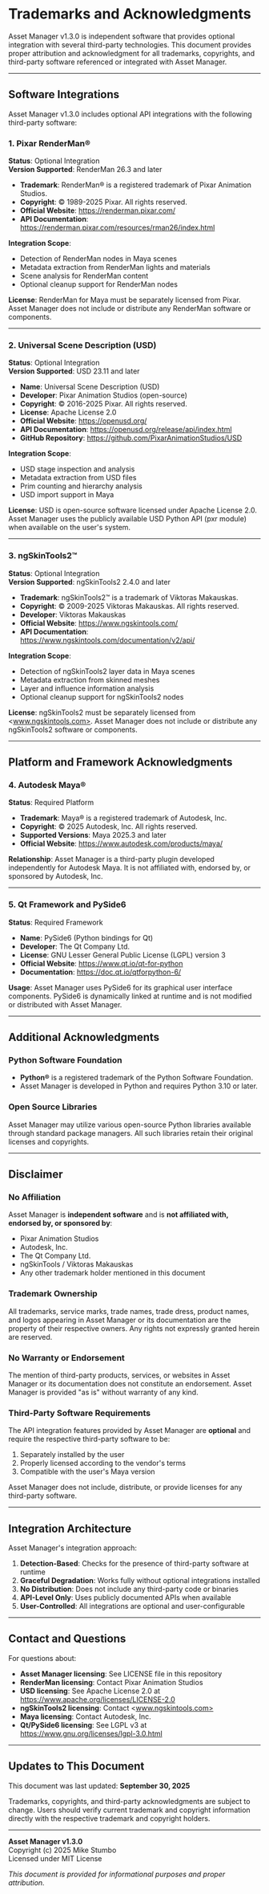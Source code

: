 # Trademarks and Acknowledgments

Asset Manager v1.3.0 is independent software that provides optional integration with several third-party technologies. This document provides proper attribution and acknowledgment for all trademarks, copyrights, and third-party software referenced or integrated with Asset Manager.

---

## Software Integrations

Asset Manager v1.3.0 includes optional API integrations with the following third-party software:

### 1. Pixar RenderMan®

**Status**: Optional Integration  
**Version Supported**: RenderMan 26.3 and later

- **Trademark**: RenderMan® is a registered trademark of Pixar Animation Studios.
- **Copyright**: © 1989-2025 Pixar. All rights reserved.
- **Official Website**: <https://renderman.pixar.com/>
- **API Documentation**: <https://renderman.pixar.com/resources/rman26/index.html>

**Integration Scope**:

- Detection of RenderMan nodes in Maya scenes
- Metadata extraction from RenderMan lights and materials
- Scene analysis for RenderMan content
- Optional cleanup support for RenderMan nodes

**License**: RenderMan for Maya must be separately licensed from Pixar. Asset Manager does not include or distribute any RenderMan software or components.

---

### 2. Universal Scene Description (USD)

**Status**: Optional Integration  
**Version Supported**: USD 23.11 and later

- **Name**: Universal Scene Description (USD)
- **Developer**: Pixar Animation Studios (open-source)
- **Copyright**: © 2016-2025 Pixar. All rights reserved.
- **License**: Apache License 2.0
- **Official Website**: <https://openusd.org/>
- **API Documentation**: <https://openusd.org/release/api/index.html>
- **GitHub Repository**: <https://github.com/PixarAnimationStudios/USD>

**Integration Scope**:

- USD stage inspection and analysis
- Metadata extraction from USD files
- Prim counting and hierarchy analysis
- USD import support in Maya

**License**: USD is open-source software licensed under Apache License 2.0. Asset Manager uses the publicly available USD Python API (pxr module) when available on the user's system.

---

### 3. ngSkinTools2™

**Status**: Optional Integration  
**Version Supported**: ngSkinTools2 2.4.0 and later

- **Trademark**: ngSkinTools2™ is a trademark of Viktoras Makauskas.
- **Copyright**: © 2009-2025 Viktoras Makauskas. All rights reserved.
- **Developer**: Viktoras Makauskas
- **Official Website**: <https://www.ngskintools.com/>
- **API Documentation**: <https://www.ngskintools.com/documentation/v2/api/>

**Integration Scope**:

- Detection of ngSkinTools2 layer data in Maya scenes
- Metadata extraction from skinned meshes
- Layer and influence information analysis
- Optional cleanup support for ngSkinTools2 nodes

**License**: ngSkinTools2 must be separately licensed from <www.ngskintools.com>. Asset Manager does not include or distribute any ngSkinTools2 software or components.

---

## Platform and Framework Acknowledgments

### 4. Autodesk Maya®

**Status**: Required Platform

- **Trademark**: Maya® is a registered trademark of Autodesk, Inc.
- **Copyright**: © 2025 Autodesk, Inc. All rights reserved.
- **Supported Versions**: Maya 2025.3 and later
- **Official Website**: <https://www.autodesk.com/products/maya/>

**Relationship**: Asset Manager is a third-party plugin developed independently for Autodesk Maya. It is not affiliated with, endorsed by, or sponsored by Autodesk, Inc.

---

### 5. Qt Framework and PySide6

**Status**: Required Framework

- **Name**: PySide6 (Python bindings for Qt)
- **Developer**: The Qt Company Ltd.
- **License**: GNU Lesser General Public License (LGPL) version 3
- **Official Website**: <https://www.qt.io/qt-for-python>
- **Documentation**: <https://doc.qt.io/qtforpython-6/>

**Usage**: Asset Manager uses PySide6 for its graphical user interface components. PySide6 is dynamically linked at runtime and is not modified or distributed with Asset Manager.

---

## Additional Acknowledgments

### Python Software Foundation

- **Python®** is a registered trademark of the Python Software Foundation.
- Asset Manager is developed in Python and requires Python 3.10 or later.

### Open Source Libraries

Asset Manager may utilize various open-source Python libraries available through standard package managers. All such libraries retain their original licenses and copyrights.

---

## Disclaimer

### No Affiliation

Asset Manager is **independent software** and is **not affiliated with, endorsed by, or sponsored by**:

- Pixar Animation Studios
- Autodesk, Inc.
- The Qt Company Ltd.
- ngSkinTools / Viktoras Makauskas
- Any other trademark holder mentioned in this document

### Trademark Ownership

All trademarks, service marks, trade names, trade dress, product names, and logos appearing in Asset Manager or its documentation are the property of their respective owners. Any rights not expressly granted herein are reserved.

### No Warranty or Endorsement

The mention of third-party products, services, or websites in Asset Manager or its documentation does not constitute an endorsement. Asset Manager is provided "as is" without warranty of any kind.

### Third-Party Software Requirements

The API integration features provided by Asset Manager are **optional** and require the respective third-party software to be:

1. Separately installed by the user
2. Properly licensed according to the vendor's terms
3. Compatible with the user's Maya version

Asset Manager does not include, distribute, or provide licenses for any third-party software.

---

## Integration Architecture

Asset Manager's integration approach:

1. **Detection-Based**: Checks for the presence of third-party software at runtime
2. **Graceful Degradation**: Works fully without optional integrations installed
3. **No Distribution**: Does not include any third-party code or binaries
4. **API-Level Only**: Uses publicly documented APIs when available
5. **User-Controlled**: All integrations are optional and user-configurable

---

## Contact and Questions

For questions about:

- **Asset Manager licensing**: See LICENSE file in this repository
- **RenderMan licensing**: Contact Pixar Animation Studios
- **USD licensing**: See Apache License 2.0 at <https://www.apache.org/licenses/LICENSE-2.0>
- **ngSkinTools2 licensing**: Contact <www.ngskintools.com>
- **Maya licensing**: Contact Autodesk, Inc.
- **Qt/PySide6 licensing**: See LGPL v3 at <https://www.gnu.org/licenses/lgpl-3.0.html>

---

## Updates to This Document

This document was last updated: **September 30, 2025**

Trademarks, copyrights, and third-party acknowledgments are subject to change. Users should verify current trademark and copyright information directly with the respective trademark and copyright holders.

---

**Asset Manager v1.3.0**  
Copyright (c) 2025 Mike Stumbo  
Licensed under MIT License

*This document is provided for informational purposes and proper attribution.*
